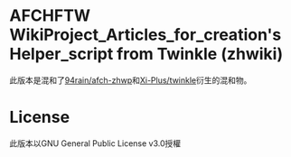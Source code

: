 AFCHFTW WikiProject_Articles_for_creation's Helper_script from Twinkle (zhwiki)
====
此版本是混和了[94rain/afch-zhwp][]和[Xi-Plus/twinkle][]衍生的混和物。

License
==
此版本以GNU General Public License v3.0授權

[94rain/afch-zhwp]: https://github.com/94rain/afch-zhwp
[Xi-Plus/twinkle]: https://github.com/Xi-Plus/twinkle
